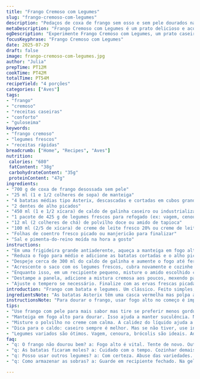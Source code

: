 ```yaml
---
title: "Frango Cremoso com Legumes"
slug: "frango-cremoso-com-legumes"
description: "Pedaços de coxa de frango sem osso e sem pele dourados na manteiga, cozidos com batatas Yukon Gold cortadas em cubos grandes e alho picado. Vegetais frescos variados adicionados para um toque de cor e textura, tudo cozido em caldo temperado. Finalizado com um molho cremoso feito com creme de leite e amido de milho para consistência aveludada. Sal e pimenta a gosto, com ervas frescas para decorar. Versão levemente modificada para menor tempo e ingredientes trocados, mantendo sabor caseiro e textura confortável."
metaDescription: "Frango Cremoso com Legumes é um prato delicioso e aconchegante. Repleto de sabores que aquece o coração em qualquer dia."
ogDescription: "Experimente Frango Cremoso com Legumes, um prato caseiro e cheio de sabor. A combinação perfeita para dias corridos e frios."
focusKeyphrase: "Frango Cremoso com Legumes"
date: 2025-07-29
draft: false
image: frango-cremoso-com-legumes.jpg
author: "Julia"
prepTime: PT12M
cookTime: PT42M
totalTime: PT54M
recipeYield: "4 porções"
categories: ["Aves"]
tags:
- "frango"
- "cremoso"
- "receitas caseiras"
- "conforto"
- "guloseima"
keywords:
- "frango cremoso"
- "legumes frescos"
- "receitas rápidas"
breadcrumb: ["Home", "Recipes", "Aves"]
nutrition: 
 calories: "680"
 fatContent: "38g"
 carbohydrateContent: "35g"
 proteinContent: "47g"
ingredients:
- "700 g de coxa de frango desossada sem pele"
- "25 ml (1 e 1/2 colheres de sopa) de manteiga"
- "4 batatas médias tipo Asterix, descascadas e cortadas em cubos grandes"
- "2 dentes de alho picados"
- "450 ml (1 e 1/2 xícara) de caldo de galinha caseiro ou industrializado"
- "1 pacote de 425 g de legumes frescos para refogado (ex: vagem, cenoura, ervilha)"
- "12 ml (2 colheres de chá) de polvilho doce ou amido de tapioca"
- "100 ml (2/5 de xícara) de creme de leite fresco 20% ou creme de leite de coco para versão sem lactose"
- "Folhas de coentro fresco picado ou manjericão para finalizar"
- "Sal e pimenta-do-reino moída na hora a gosto"
instructions:
- "Em uma frigideira grande antiaderente, aqueça a manteiga em fogo alto. Coloque o frango e sele até dourar ambos os lados, aproximadamente 8 a 10 minutos. Reserve."
- "Reduza o fogo para médio e adicione as batatas cortadas e o alho picado. Refogue por cerca de 6 minutos, mexendo para não grudar e para ganhar leve dourado. Tempere com sal e pimenta."
- "Despeje cerca de 300 ml do caldo de galinha e aumente o fogo até ferver. Abaixe o fogo, tampe parcialmente e cozinhe por cerca de 17 minutos ou até que as batatas estejam macias."
- "Acrescente o saco com os legumes frescos, cubra novamente e cozinhe por mais 6 a 8 minutos até os legumes amaciarem."
- "Enquanto isso, em um recipiente pequeno, misture o amido escolhido com o creme de leite e o restante do caldo, mexendo até dissolver completamente e sem grumos."
- "Destampe a panela, adicione a mistura cremosa aos poucos, mexendo para incorporar e deixar o molho engrossar. Continue cozinhando por 4 minutos ou até obter uma textura aveludada."
- "Ajuste o tempero se necessário. Finalize com as ervas frescas picadas e sirva em pratos fundos."
introduction: "Frango com batata e legumes. Um clássico. Feito simples, sem frescura. Saí do lugar comum trocando tipo de batata e legumes frescos do mercado. Usei polvilho doce ao invés de amido de milho para uma textura diferente. Creme de leite tradicional ou versão vegetal, depende do gosto e restrição. O dourado do frango na manteiga é fundamental. Depois a batata absorve todo o sabor. Os legumes entram depois, para ficarem crocantes e coloridos - nem cozidos demais, nem crus. A mistura do caldo com o creme e amido traz cremosidade, liga tudo. Um prato para dias em que o tempo é curto, mas a vontade de comer algo aconchegante é grande. A erva fresca dá o último toque, o cheiro no prato enquanto serve é um convite. Pode adaptar, trocar legumes, usar outro tipo de batata, trocar os temperos conforme sua despensa. É versátil."
ingredientsNote: "As batatas Asterix têm uma casca vermelha mas polpa amarela, diferente da Yukon Gold que é amarela por completo, dando uma textura distinta. A manteiga serve para selar e saborizar, pode ser substituída por azeite para versão menos calórica. O polvilho doce ou tapioca substituem o amido de milho na função de engrossar o caldo, mudando sutilmente a textura do molho final. O creme de leite tradicional dá cremosidade e sabor delicado, mas o creme de leite de coco pode ser usado para quem tem restrições sem lactose, mudando o sabor para algo mais exótico. Os legumes frescos são essenciais para o frescor — pode variar no mercado, indo do mix de vagem, cenoura e ervilha a abobrinha ralada ou brócolis picado, conforme a estação. Alho traz aroma, mas pode ser aumentado para quem gostar mais forte. Coentro ou manjericão fresco são para acabar, perfume e cor na apresentação. Sal e pimenta são básicos, ajuste conforme seu paladar."
instructionsNote: "Para dourar o frango, usar fogo alto no começo é importante para criar aquela crosta que segura os sucos dentro, depois abaixar para cozinhar por dentro. A batata entra logo depois para cozinhar junto no caldo e absorver sabor. Mexer bastante evita que grudam no fundo. Cobrir com tampa soltando vapor para cozinhar as batatas e legumes com calor úmido. O segredo do molho é a mistura do creme com o amido dissolvido antes de adicionar — isso evita grumos e garante um molho lisinho. Adicionar aos poucos, mexendo sem parar para incorporar e engrossar sem formar bolotas. O tempo final de cozimento da mistura é curto, 3 a 4 minutos já cria uma textura consistente mas leve, sem endurecer. Neste momento, provar e acertar sal e pimenta. A finalização com ervas frescas é para contraste de cor e aroma, deve ser feito sempre na hora de servir para melhor resultado. Servir em pratos fundos para aproveitar o caldo cremoso. Pode acompanhar com pão rústico para molhar ou uma saladinha leve."
tips:
- "Use frango com pele para mais sabor mas tire se preferir menos gorduroso. Se não tiver batatas Asterix, use outras. Atenção no tamanho dos cubos."
- "Manteiga em fogo alto para dourar. Isso ajuda a manter suculência. Não pule a parte de refogar o alho. É essencial para o sabor."
- "Misture o polvilho no creme com calma. A calidez do líquido ajuda a dissolver. Isso garante que o molho fique sem grumos. Sem bolotas é essencial."
- "Dica para o caldo: caseiro sempre é melhor. Mas se não tiver, use industrializado. Provando sempre. Ajuste sal e pimenta. Volte a ferver se necessário."
- "Legumes variados são ótimos. Vagem, cenoura, brócolis são ideais. Adicione sempre depois do frango e batata. Não deixe cozinhar demais, crocância é essencial."
faq:
- "q: O frango não dourou bem? a: Fogo alto é vital. Tente de novo. Outra dica, retire o frango e deixe na grelha enquanto cozinha o restante."
- "q: As batatas ficaram moles? a: Cuidado com o tempo. Cozinhar demais tira textura. Se precisar, ajuste o vapor e fogo durante o cozimento."
- "q: Posso usar outros legumes? a: Com certeza. Abuse das variedades. Abobrinha e pimentão funcionam. Sempre respeitando o tempo de cozimento. O importante é manter a crocância."
- "q: Como armazenar as sobras? a: Guarde em recipiente fechado. Na geladeira, dura até 3 dias. Para aquecer, micro-ondas ou panela. Não esqueça de adicionar um pouco de caldo."

---
```

